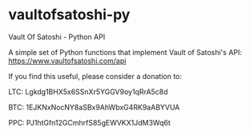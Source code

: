 vaultofsatoshi-py
=================

Vault Of Satoshi - Python API 

A simple set of Python functions that implement Vault of Satoshi's API: https://www.vaultofsatoshi.com/api 

If you find this useful, please consider a donation to:

LTC: Lgkdg1BHX5x6SSnXr5YGGV9oy1qRrA5c8d

BTC: 1EJKNxNocNY8aSBx9AhWbxG4RK9aABYVUA

PPC: PJ1htGfn12GCmhrfS85gEWVKX1JdM3Wq6t
